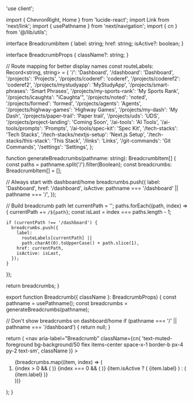 'use client';

import { ChevronRight, Home } from 'lucide-react';
import Link from 'next/link';
import { usePathname } from 'next/navigation';
import { cn } from '@/lib/utils';

interface BreadcrumbItem {
  label: string;
  href: string;
  isActive?: boolean;
}

interface BreadcrumbProps {
  className?: string;
}

// Route mapping for better display names
const routeLabels: Record<string, string> = {
  '/': 'Dashboard',
  '/dashboard': 'Dashboard',
  '/projects': 'Projects',
  '/projects/coderef': 'coderef',
  '/projects/coderef2': 'coderef2',
  '/projects/mystudyapp': 'MyStudyApp',
  '/projects/smart-phrases': 'Smart Phrases',
  '/projects/my-sports-rank': 'My Sports Rank',
  '/projects/icaughta': "iCaughta'",
  '/projects/noted': 'noted',
  '/projects/formed': 'formed',
  '/projects/agents': 'Agents',
  '/projects/highway-games': 'Highway Games',
  '/projects/my-dash': 'My Dash',
  '/projects/paper-trail': 'Paper trail',
  '/projects/uds': 'UDS',
  '/projects/project-landing': 'Coming Soon',
  '/ai-tools': 'AI Tools',
  '/ai-tools/prompts': 'Prompts',
  '/ai-tools/spec-kit': 'Spec Kit',
  '/tech-stacks': 'Tech Stacks',
  '/tech-stacks/nextjs-setup': 'Next.js Setup',
  '/tech-stacks/this-stack': 'This Stack',
  '/links': 'Links',
  '/git-commands': 'Git Commands',
  '/settings': 'Settings',
};

function generateBreadcrumbs(pathname: string): BreadcrumbItem[] {
  const paths = pathname.split('/').filter(Boolean);
  const breadcrumbs: BreadcrumbItem[] = [];

  // Always start with dashboard/home
  breadcrumbs.push({
    label: 'Dashboard',
    href: '/dashboard',
    isActive: pathname === '/dashboard' || pathname === '/',
  });

  // Build breadcrumb path
  let currentPath = '';
  paths.forEach((path, index) => {
    currentPath += `/${path}`;
    const isLast = index === paths.length - 1;

    if (currentPath !== '/dashboard') {
      breadcrumbs.push({
        label:
          routeLabels[currentPath] ||
          path.charAt(0).toUpperCase() + path.slice(1),
        href: currentPath,
        isActive: isLast,
      });
    }
  });

  return breadcrumbs;
}

export function Breadcrumb({ className }: BreadcrumbProps) {
  const pathname = usePathname();
  const breadcrumbs = generateBreadcrumbs(pathname);

  // Don't show breadcrumbs on dashboard/home
  if (pathname === '/' || pathname === '/dashboard') {
    return null;
  }

  return (
    <nav
      aria-label="Breadcrumb"
      className={cn(
        'text-muted-foreground bg-background/50 flex items-center space-x-1 border-b px-4 py-2 text-sm',
        className
      )}
    >
      <ol className="flex items-center space-x-1">
        {breadcrumbs.map((item, index) => (
          <li key={item.href} className="flex items-center">
            {index > 0 && (
              <ChevronRight className="text-muted-foreground/50 mx-1 h-4 w-4" />
            )}
            {index === 0 && (
              <Home className="text-muted-foreground/70 mr-2 h-4 w-4" />
            )}
            {item.isActive ? (
              <span className="text-foreground font-medium">{item.label}</span>
            ) : (
              <Link
                href={item.href}
                className="hover:text-foreground transition-colors"
              >
                {item.label}
              </Link>
            )}
          </li>
        ))}
      </ol>
    </nav>
  );
}
